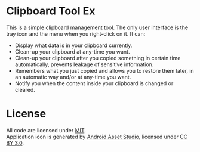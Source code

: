 # Clipboard Tool Ex
This is a simple clipboard management tool.
The only user interface is the tray icon and the menu when you right-click on it. It can:

- Display what data is in your clipboard currently.
- Clean-up your clipboard at any-time you want.
- Clean-up your clipboard after you copied something in certain time automatically, prevents leakage of sensitive information.
- Remembers what you just copied and allows you to restore them later, in an automatic way and/or at any-time you want.
- Notify you when the content inside your clipboard is changed or cleared.

# License

All code are licensed under [MIT](LICENSE).  
Application icon is generated by [Android Asset Studio](https://jgilfelt.github.io/AndroidAssetStudio/),
licensed under [CC BY 3.0](http://creativecommons.org/licenses/by/3.0/).